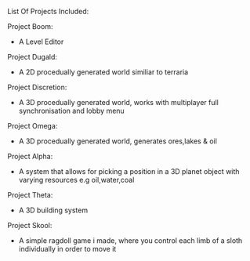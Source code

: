 List Of Projects Included:

Project Boom:
- A Level Editor

Project Dugald:
- A 2D procedually generated world similiar to terraria

Project Discretion:
- A 3D procedually generated world, works with multiplayer full synchronisation and lobby menu

Project Omega:
- A 3D procedually generated world, generates ores,lakes & oil

Project Alpha:
- A system that allows for picking a position in a 3D planet object with varying resources e.g oil,water,coal

Project Theta:
- A 3D building system

Project Skool:
- A simple ragdoll game i made, where you control each limb of a sloth individually in order to move it
